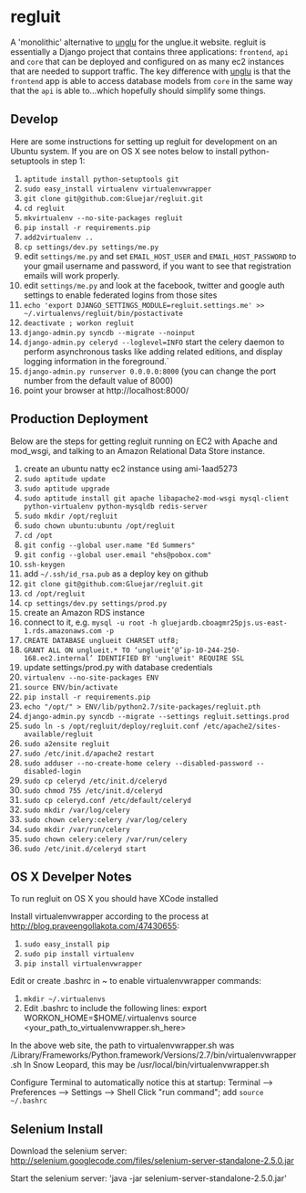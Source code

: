 regluit
=======

A 'monolithic' alternative to [unglu](http://github.com/gluejar/unglu) 
for the unglue.it website. regluit is essentially a Django project that 
contains three applications: `frontend`, `api` and `core` that can be deployed 
and configured on as many ec2 instances that are needed to support traffic. 
The key difference with [unglu](http://github.com/gluejar/unglu) is that the 
`frontend` app is able to access database models from `core` in the same 
way that the `api` is able to...which hopefully should simplify some things.

Develop
-------

Here are some instructions for setting up regluit for development on 
an Ubuntu system. If you are on OS X see notes below 
to install python-setuptools in step 1:

1. `aptitude install python-setuptools git`
1. `sudo easy_install virtualenv virtualenvwrapper`
1. `git clone git@github.com:Gluejar/regluit.git`
1. `cd regluit`
1. `mkvirtualenv --no-site-packages regluit`
1. `pip install -r requirements.pip`
1. `add2virtualenv ..`
1. `cp settings/dev.py settings/me.py`
1. edit `settings/me.py` and set `EMAIL_HOST_USER` and `EMAIL_HOST_PASSWORD`  to your gmail username and password, if you want to see that registration emails will work properly.
1. edit `settings/me.py` and look at the facebook, twitter and google auth settings to enable federated logins from those sites
1. `echo 'export DJANGO_SETTINGS_MODULE=regluit.settings.me' >> ~/.virtualenvs/regluit/bin/postactivate`
1. `deactivate ; workon regluit`
1. `django-admin.py syncdb --migrate --noinput`
1. `django-admin.py celeryd --loglevel=INFO` start the celery daemon to perform asynchronous tasks like adding related editions, and display logging information in the foreground.`
1. `django-admin.py runserver 0.0.0.0:8000` (you can change the port number from the default value of 8000)
1. point your browser at http://localhost:8000/

Production Deployment
---------------------

Below are the steps for getting regluit running on EC2 with Apache and mod_wsgi, and talking to an Amazon Relational Data Store instance.

1. create an ubuntu natty ec2 instance using ami-1aad5273
1. `sudo aptitude update`
1. `sudo aptitude upgrade`
1. `sudo aptitude install git apache libapache2-mod-wsgi mysql-client python-virtualenv python-mysqldb redis-server`
1. `sudo mkdir /opt/regluit`
1. `sudo chown ubuntu:ubuntu /opt/regluit`
1. `cd /opt`
1. `git config --global user.name "Ed Summers"`
1. `git config --global user.email "ehs@pobox.com"`
1. `ssh-keygen`
1. add `~/.ssh/id_rsa.pub` as a deploy key on github
1. `git clone git@github.com:Gluejar/regluit.git`
1. `cd /opt/regluit`
1. `cp settings/dev.py settings/prod.py`
1. create an Amazon RDS instance
1. connect to it, e.g. `mysql -u root -h gluejardb.cboagmr25pjs.us-east-1.rds.amazonaws.com -p`
1. `CREATE DATABASE unglueit CHARSET utf8;`
1. `GRANT ALL ON unglueit.* TO ‘unglueit’@’ip-10-244-250-168.ec2.internal’ IDENTIFIED BY 'unglueit' REQUIRE SSL`
1. update settings/prod.py with database credentials
1. `virtualenv --no-site-packages ENV`
1. `source ENV/bin/activate`
1. `pip install -r requirements.pip`
1. `echo "/opt/" > ENV/lib/python2.7/site-packages/regluit.pth`
1. `django-admin.py syncdb --migrate --settings regluit.settings.prod`
1. `sudo ln -s /opt/regluit/deploy/regluit.conf /etc/apache2/sites-available/regluit`
1. `sudo a2ensite regluit`
1. `sudo /etc/init.d/apache2 restart`
1. `sudo adduser --no-create-home celery --disabled-password --disabled-login`
1. `sudo cp celeryd /etc/init.d/celeryd`
1. `sudo chmod 755 /etc/init.d/celeryd`
1. `sudo cp celeryd.conf /etc/default/celeryd`
1. `sudo mkdir /var/log/celery`
1. `sudo chown celery:celery /var/log/celery`
1. `sudo mkdir /var/run/celery`
1. `sudo chown celery:celery /var/run/celery`
1. `sudo /etc/init.d/celeryd start`


OS X Develper Notes
-------------------

To run regluit on OS X you should have XCode installed

Install virtualenvwrapper according 
to the process at http://blog.praveengollakota.com/47430655:

1. `sudo easy_install pip`
1. `sudo pip install virtualenv`
1. `pip install virtualenvwrapper`

Edit or create .bashrc in ~ to enable virtualenvwrapper commands:
1. `mkdir ~/.virtualenvs`
1. Edit .bashrc to include the following lines:
export WORKON_HOME=$HOME/.virtualenvs
source <your_path_to_virtualenvwrapper.sh_here>

In the above web site, the path to virtualenvwrapper.sh was
/Library/Frameworks/Python.framework/Versions/2.7/bin/virtualenvwrapper.sh
In Snow Leopard, this may be /usr/local/bin/virtualenvwrapper.sh

Configure Terminal to automatically notice this at startup:
Terminal –> Preferences –> Settings –> Shell
Click "run command"; add `source ~/.bashrc`

Selenium Install
---------------

Download the selenium server:
http://selenium.googlecode.com/files/selenium-server-standalone-2.5.0.jar

Start the selenium server:
'java -jar selenium-server-standalone-2.5.0.jar'

